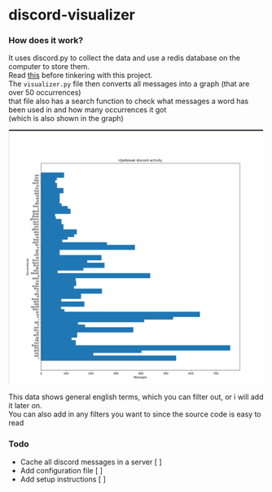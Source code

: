 # discord-visualizer

### How does it work?
It uses discord.py to collect the data and use a redis database on the computer to store them.  
Read <a href="https://redis.io/topics/persistence">this</a> before 
tinkering with this project.  
The `visualizer.py` file then converts all messages into a graph (that are over 50 occurrences)  
that file also has a search function to check what messages a word has been used in and how many occurrences it got  
(which is also shown in the graph)

<img src="https://raw.githubusercontent.com/iraizo/discord-visualizer/master/image.png" width="500">


 This data shows general english terms, which you can filter out, or i will add it later on.  
 You can also add in any filters you want to since the source code is easy to read

### Todo
 - Cache all discord messages in a server [ ]
 - Add configuration file [ ]
 - Add setup instructions [ ]
